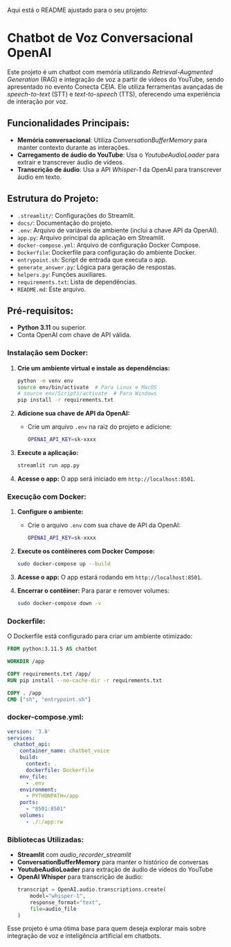 Aqui está o README ajustado para o seu projeto:

# Chatbot de Voz Conversacional OpenAI

Este projeto é um chatbot com memória utilizando *Retrieval-Augmented Generation* (RAG) e integração de voz a partir de vídeos do YouTube, sendo apresentado no evento Conecta CEIA. Ele utiliza ferramentas avançadas de *speech-to-text* (STT) e *text-to-speech* (TTS), oferecendo uma experiência de interação por voz.

## Funcionalidades Principais:
- **Memória conversacional**: Utiliza *ConversationBufferMemory* para manter contexto durante as interações.
- **Carregamento de áudio do YouTube**: Usa o *YoutubeAudioLoader* para extrair e transcrever áudio de vídeos.
- **Transcrição de áudio**: Usa a API *Whisper-1* da OpenAI para transcrever áudio em texto.

## Estrutura do Projeto:
- `.streamlit/`: Configurações do Streamlit.
- `docs/`: Documentação do projeto.
- `.env`: Arquivo de variáveis de ambiente (inclui a chave API da OpenAI).
- `app.py`: Arquivo principal da aplicação em Streamlit.
- `docker-compose.yml`: Arquivo de configuração Docker Compose.
- `Dockerfile`: Dockerfile para configuração do ambiente Docker.
- `entrypoint.sh`: Script de entrada que executa o app.
- `generate_answer.py`: Lógica para geração de respostas.
- `helpers.py`: Funções auxiliares.
- `requirements.txt`: Lista de dependências.
- `README.md`: Este arquivo.

## Pré-requisitos:
- **Python 3.11** ou superior.
- Conta OpenAI com chave de API válida.
  
### Instalação sem Docker:

1. **Crie um ambiente virtual e instale as dependências:**
    ```bash
    python -m venv env
    source env/bin/activate  # Para Linux e MacOS
    # source env/Scripts/activate  # Para Windows
    pip install -r requirements.txt
    ```

2. **Adicione sua chave de API da OpenAI:**
   - Crie um arquivo `.env` na raiz do projeto e adicione:
     ```bash
     OPENAI_API_KEY=sk-xxxx
     ```

3. **Execute a aplicação:**
    ```bash
    streamlit run app.py
    ```

4. **Acesse o app:**
    O app será iniciado em `http://localhost:8501`.

### Execução com Docker:

1. **Configure o ambiente:**
   - Crie o arquivo `.env` com sua chave de API da OpenAI:
     ```bash
     OPENAI_API_KEY=sk-xxxx
     ```

2. **Execute os contêineres com Docker Compose:**
    ```bash
    sudo docker-compose up --build
    ```

3. **Acesse o app:**
    O app estará rodando em `http://localhost:8501`.

4. **Encerrar o contêiner:**
    Para parar e remover volumes:
    ```bash
    sudo docker-compose down -v
    ```

### Dockerfile:
O Dockerfile está configurado para criar um ambiente otimizado:
```Dockerfile
FROM python:3.11.5 AS chatbot

WORKDIR /app

COPY requirements.txt /app/
RUN pip install --no-cache-dir -r requirements.txt

COPY . /app
CMD ["sh", "entrypoint.sh"]
```

### docker-compose.yml:
```yaml
version: '3.8'
services:
  chatbot_api:
    container_name: chatbot_voice
    build:
      context: .
      dockerfile: Dockerfile
    env_file:
      - .env
    environment:
      - PYTHONPATH=/app
    ports:
      - "8501:8501"
    volumes:
      - ./:/app:rw
```

### Bibliotecas Utilizadas:
- **Streamlit** com *audio_recorder_streamlit*
- **ConversationBufferMemory** para manter o histórico de conversas
- **YoutubeAudioLoader** para extração de áudio de vídeos do YouTube
- **OpenAI Whisper** para transcrição de áudio:
  ```python
  transcript = OpenAI.audio.transcriptions.create(
      model="whisper-1",
      response_format="text",
      file=audio_file
  )
  ```

Esse projeto é uma ótima base para quem deseja explorar mais sobre integração de voz e inteligência artificial em chatbots.
